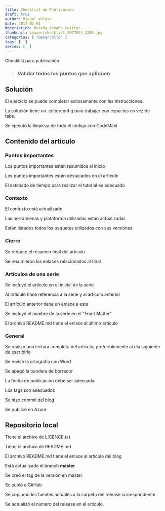 ```yaml
---
title: Checklist de Publicación
draft: true
author: Miguel Veloso
date: 2017-01-01
description: Reseña tamaño twitter
thumbnail: images/checklist-2077024_1280.jpg
categorías: [ "Desarrollo" ]
tags: [  ]
series: [  ]
---
```


Checklist para publicación

> ### <span class="important"><i style="font-size: larger" class="fa fa-info-circle" aria-hidden="true"></i> Validar todos los puntos que apliquen</span>

## Solución

<i class="fa fa-square-o" aria-hidden="true"></i> El ejercicio se puede completar exitosamente con las instrucciones.

<i class="fa fa-square-o" aria-hidden="true"></i> La solución tiene un .editorconfig para trabajar con espacios en vez de tabs.

<i class="fa fa-square-o" aria-hidden="true"></i> Se ejecutó la limpieza de todo el código con CodeMaid.

## Contenido del artículo

### Puntos importantes

<i class="fa fa-square-o" aria-hidden="true"></i> Los puntos importantes están resumidos al inicio

<i class="fa fa-square-o" aria-hidden="true"></i> Los puntos importantes están destacados en el artículo

<i class="fa fa-square-o" aria-hidden="true"></i> El estimado de tiempo para realizar el tutorial es adecuado


### Contexto

<i class="fa fa-square-o" aria-hidden="true"></i> El contexto está actualizado

<i class="fa fa-square-o" aria-hidden="true"></i> Las herramienas y plataforma utilizadas están actualizadas

<i class="fa fa-square-o" aria-hidden="true"></i> Están listados todos los paquetes utilizados con sus versiones

### Cierre

<i class="fa fa-square-o" aria-hidden="true"></i> Se redactó el resumen final del artículo

<i class="fa fa-square-o" aria-hidden="true"></i> Se resumieron los enlaces relacionados al final

### Artículos de una serie

<i class="fa fa-square-o" aria-hidden="true"></i> Se incluyó el artículo en el inicial de la serie

<i class="fa fa-square-o" aria-hidden="true"></i> Al artículo hace referencia a la serie y al artículo anterior

<i class="fa fa-square-o" aria-hidden="true"></i> El artículo anterior tiene un enlace a este

<i class="fa fa-square-o" aria-hidden="true"></i> Se incluyó el nombre de la serie en el "Front Matter"

<i class="fa fa-square-o" aria-hidden="true"></i> El archivo README.md tiene el enlace al último artículo

### General 

<i class="fa fa-square-o" aria-hidden="true"></i> Se realizó una lectura completa del artículo, preferiblemente al día siguiente de escribirlo

<i class="fa fa-square-o" aria-hidden="true"></i> Se revisó la ortografía con Word

<i class="fa fa-square-o" aria-hidden="true"></i> Se apagó la bandera de borrador

<i class="fa fa-square-o" aria-hidden="true"></i> La fecha de publicación debe ser adecuada

<i class="fa fa-square-o" aria-hidden="true"></i> Los tags son adecuados

<i class="fa fa-square-o" aria-hidden="true"></i> Se hizo commit del blog

<i class="fa fa-square-o" aria-hidden="true"></i> Se publicó en Azure

## Repositorio local

<i class="fa fa-square-o" aria-hidden="true"></i> Tiene el archivo de LICENCE.txt

<i class="fa fa-square-o" aria-hidden="true"></i> Tiene el archivo de README.md

<i class="fa fa-square-o" aria-hidden="true"></i> El archivo README.md tiene el enlace al artículo del blog

<i class="fa fa-square-o" aria-hidden="true"></i> Está actualizado el branch **master**

<i class="fa fa-square-o" aria-hidden="true"></i> Se creó el tag de la versión en master

<i class="fa fa-square-o" aria-hidden="true"></i> Se subió a GitHub

<i class="fa fa-square-o" aria-hidden="true"></i> Se copiaron los fuentes actuales a la carpeta del release correspondiente

<i class="fa fa-square-o" aria-hidden="true"></i> Se actualizó el número del release en el artículo.





